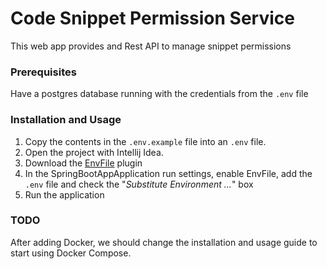 # Code Snippet Permission Service

This web app provides and Rest API to manage snippet permissions

### Prerequisites
Have a postgres database running with the credentials from the `.env` file

### Installation and Usage

1. Copy the contents in the `.env.example` file into an `.env` file.
2. Open the project with Intellij Idea.
3. Download the [EnvFile](https://plugins.jetbrains.com/plugin/7861-envfile) plugin
4. In the SpringBootAppApplication run settings, enable EnvFile, add the `.env` file and check the "<i>Substitute Environment ...</i>" box
5. Run the application

### TODO
After adding Docker, we should change the installation and usage guide to start using Docker Compose.